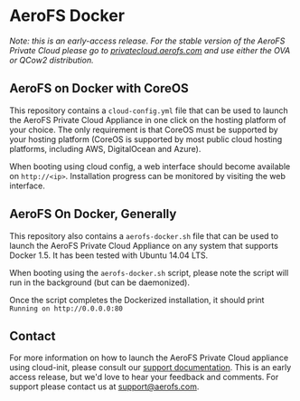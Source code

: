 # AeroFS Docker

*Note: this is an early-access release. For the stable version of the AeroFS
Private Cloud please go to
[privatecloud.aerofs.com](https://privatecloud.aerofs.com/) and use either the
OVA or QCow2 distribution.*

## AeroFS on Docker with CoreOS

This repository contains a `cloud-config.yml` file that can be used to launch
the AeroFS Private Cloud Appliance in one click on the hosting platform of your choice. The
only requirement is that CoreOS must be supported by your hosting platform (CoreOS
is supported by most public cloud hosting platforms, including AWS, DigitalOcean and Azure).

When booting using cloud config, a web interface should become available on `http://<ip>`.
Installation progress can be monitored by visiting the web interface. 

## AeroFS On Docker, Generally
This repository also contains a `aerofs-docker.sh` file that can be used to launch
the AeroFS Private Cloud Appliance on any system that supports Docker 1.5. It has been
tested with Ubuntu 14.04 LTS. 

When booting using the `aerofs-docker.sh` script, please note the script will run in 
the background (but can be daemonized).

Once the script completes the Dockerized installation, it should print `Running on http://0.0.0.0:80`

## Contact

For more information on how to launch the AeroFS Private Cloud appliance using
cloud-init, please consult our
[support documentation](https://support.aerofs.com/hc/en-us/articles/204543634).
This is an early access release, but we'd love to hear your feedback and comments. For support please contact us at <support@aerofs.com>.
